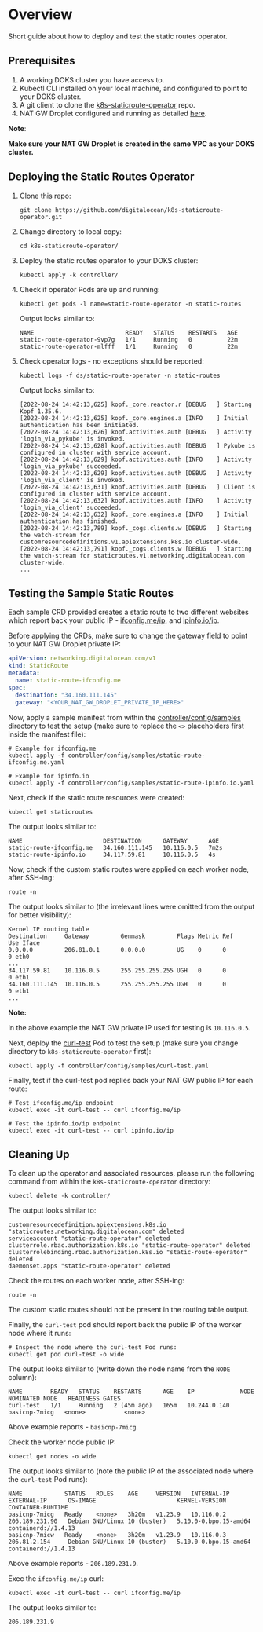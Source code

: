 # Overview

Short guide about how to deploy and test the static routes operator.

## Prerequisites

1. A working DOKS cluster you have access to.
2. Kubectl CLI installed on your local machine, and configured to point to your DOKS cluster.
3. A git client to clone the [k8s-staticroute-operator](https://github.com/digitalocean/k8s-staticroute-operator/) repo.
4. NAT GW Droplet configured and running as detailed [here](https://docs.digitalocean.com/products/networking/vpc/how-to/configure-droplet-as-gateway/).

**Note**:

**Make sure your NAT GW Droplet is created in the same VPC as your DOKS cluster.**

## Deploying the Static Routes Operator

1. Clone this repo:

    ```shell
    git clone https://github.com/digitalocean/k8s-staticroute-operator.git
    ```

2. Change directory to local copy:

    ```shell
    cd k8s-staticroute-operator/
    ```

3. Deploy the static routes operator to your DOKS cluster:

    ```shell
    kubectl apply -k controller/
    ```

4. Check if operator Pods are up and running:

    ```shell
    kubectl get pods -l name=static-route-operator -n static-routes
    ```

    Output looks similar to:

    ```text
    NAME                          READY   STATUS    RESTARTS   AGE
    static-route-operator-9vp7g   1/1     Running   0          22m
    static-route-operator-mlfff   1/1     Running   0          22m
    ```

5. Check operator logs - no exceptions should be reported:

    ```shell
    kubectl logs -f ds/static-route-operator -n static-routes
    ```

    Output looks similar to:

    ```text
    [2022-08-24 14:42:13,625] kopf._core.reactor.r [DEBUG   ] Starting Kopf 1.35.6.
    [2022-08-24 14:42:13,625] kopf._core.engines.a [INFO    ] Initial authentication has been initiated.
    [2022-08-24 14:42:13,626] kopf.activities.auth [DEBUG   ] Activity 'login_via_pykube' is invoked.
    [2022-08-24 14:42:13,628] kopf.activities.auth [DEBUG   ] Pykube is configured in cluster with service account.
    [2022-08-24 14:42:13,629] kopf.activities.auth [INFO    ] Activity 'login_via_pykube' succeeded.
    [2022-08-24 14:42:13,629] kopf.activities.auth [DEBUG   ] Activity 'login_via_client' is invoked.
    [2022-08-24 14:42:13,631] kopf.activities.auth [DEBUG   ] Client is configured in cluster with service account.
    [2022-08-24 14:42:13,632] kopf.activities.auth [INFO    ] Activity 'login_via_client' succeeded.
    [2022-08-24 14:42:13,632] kopf._core.engines.a [INFO    ] Initial authentication has finished.
    [2022-08-24 14:42:13,789] kopf._cogs.clients.w [DEBUG   ] Starting the watch-stream for customresourcedefinitions.v1.apiextensions.k8s.io cluster-wide.
    [2022-08-24 14:42:13,791] kopf._cogs.clients.w [DEBUG   ] Starting the watch-stream for staticroutes.v1.networking.digitalocean.com cluster-wide.
    ...
    ```

## Testing the Sample Static Routes

Each sample CRD provided creates a static route to two different websites which report back your public IP - [ifconfig.me/ip](http://ifconfig.me/ip), and [ipinfo.io/ip](http://ipinfo.io/ip).

Before applying the CRDs, make sure to change the gateway field to point to your NAT GW Droplet private IP:

```yaml
apiVersion: networking.digitalocean.com/v1
kind: StaticRoute
metadata:
  name: static-route-ifconfig.me
spec:
  destination: "34.160.111.145"
  gateway: "<YOUR_NAT_GW_DROPLET_PRIVATE_IP_HERE>"
```

Now, apply a sample manifest from within the [controller/config/samples](controller/config/samples/) directory to test the setup (make sure to replace the `<>` placeholders first inside the manifest file):

```shell
# Example for ifconfig.me
kubectl apply -f controller/config/samples/static-route-ifconfig.me.yaml

# Example for ipinfo.io
kubectl apply -f controller/config/samples/static-route-ipinfo.io.yaml
```

Next, check if the static route resources were created:

```shell
kubectl get staticroutes
```

The output looks similar to:

```text
NAME                       DESTINATION      GATEWAY      AGE
static-route-ifconfig.me   34.160.111.145   10.116.0.5   7m2s
static-route-ipinfo.io     34.117.59.81     10.116.0.5   4s
```

Now, check if the custom static routes were applied on each worker node, after SSH-ing:

```shell
route -n
```

The output looks similar to (the irrelevant lines were omitted from the output for better visibility):

```text
Kernel IP routing table
Destination     Gateway         Genmask         Flags Metric Ref    Use Iface
0.0.0.0         206.81.0.1      0.0.0.0         UG    0      0        0 eth0
...
34.117.59.81    10.116.0.5      255.255.255.255 UGH   0      0        0 eth1
34.160.111.145  10.116.0.5      255.255.255.255 UGH   0      0        0 eth1
...
```

**Note:**

In the above example the NAT GW private IP used for testing is `10.116.0.5`.

Next, deploy the [curl-test](controller/config/samples/curl-test.yaml) Pod to test the setup (make sure you change directory to `k8s-staticroute-operator` first):

```shell
kubectl apply -f controller/config/samples/curl-test.yaml
```

Finally, test if the curl-test pod replies back your NAT GW public IP for each route:

```shell
# Test ifconfig.me/ip endpoint
kubectl exec -it curl-test -- curl ifconfig.me/ip
```

```shell
# Test the ipinfo.io/ip endpoint
kubectl exec -it curl-test -- curl ipinfo.io/ip
```

## Cleaning Up

To clean up the operator and associated resources, please run the following command from within the `k8s-staticroute-operator` directory:

```shell
kubectl delete -k controller/
```

The output looks similar to:

```text
customresourcedefinition.apiextensions.k8s.io "staticroutes.networking.digitalocean.com" deleted
serviceaccount "static-route-operator" deleted
clusterrole.rbac.authorization.k8s.io "static-route-operator" deleted
clusterrolebinding.rbac.authorization.k8s.io "static-route-operator" deleted
daemonset.apps "static-route-operator" deleted
```

Check the routes on each worker node, after SSH-ing:

```shell
route -n
```

The custom static routes should not be present in the routing table output.

Finally, the `curl-test` pod should report back the public IP of the worker node where it runs:

```shell
# Inspect the node where the curl-test Pod runs:
kubectl get pod curl-test -o wide
```

The output looks similar to (write down the node name from the `NODE` column):

```shell
NAME        READY   STATUS    RESTARTS      AGE    IP             NODE            NOMINATED NODE   READINESS GATES
curl-test   1/1     Running   2 (45m ago)   165m   10.244.0.140   basicnp-7micg   <none>           <none>
```

Above example reports - `basicnp-7micg`.

Check the worker node public IP:

```shell
kubectl get nodes -o wide
```

The output looks similar to (note the public IP of the associated node where the `curl-test` Pod runs):

```text
NAME            STATUS   ROLES    AGE     VERSION   INTERNAL-IP   EXTERNAL-IP      OS-IMAGE                       KERNEL-VERSION          CONTAINER-RUNTIME
basicnp-7micg   Ready    <none>   3h20m   v1.23.9   10.116.0.2    206.189.231.90   Debian GNU/Linux 10 (buster)   5.10.0-0.bpo.15-amd64   containerd://1.4.13
basicnp-7micw   Ready    <none>   3h20m   v1.23.9   10.116.0.3    206.81.2.154     Debian GNU/Linux 10 (buster)   5.10.0-0.bpo.15-amd64   containerd://1.4.13
```

Above example reports - `206.189.231.9`.

Exec the `ifconfig.me/ip` curl:

```shell
kubectl exec -it curl-test -- curl ifconfig.me/ip
```

The output looks similar to:

```text
206.189.231.9
```
